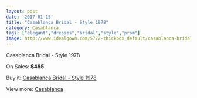 ```yaml
---
layout: post
date: '2017-01-15'
title: "Casablanca Bridal - Style 1978"
category: Casablanca
tags: ["elegant","dresses","bridal","style","prom"]
image: http://www.idealgown.com/5772-thickbox_default/casablanca-bridal-style-1978.jpg
---
```

Casablanca Bridal - Style 1978

On Sales: **$485**
<a href="https://www.idealgown.com/en/casablanca/2508-casablanca-bridal-style-1978.html"><amp-img layout="responsive" width="600" height="600" src="//www.idealgown.com/5772-thickbox_default/casablanca-bridal-style-1978.jpg" alt="Casablanca Bridal - Style 1978 0" /></a>
<a href="https://www.idealgown.com/en/casablanca/2508-casablanca-bridal-style-1978.html"><amp-img layout="responsive" width="600" height="600" src="//www.idealgown.com/5774-thickbox_default/casablanca-bridal-style-1978.jpg" alt="Casablanca Bridal - Style 1978 1" /></a>
<a href="https://www.idealgown.com/en/casablanca/2508-casablanca-bridal-style-1978.html"><amp-img layout="responsive" width="600" height="600" src="//www.idealgown.com/5773-thickbox_default/casablanca-bridal-style-1978.jpg" alt="Casablanca Bridal - Style 1978 2" /></a>

Buy it: [Casablanca Bridal - Style 1978](https://www.idealgown.com/en/casablanca/2508-casablanca-bridal-style-1978.html "Casablanca Bridal - Style 1978")

View more: [Casablanca](https://www.idealgown.com/en/31-casablanca "Casablanca")